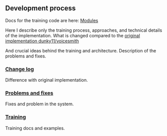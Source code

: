 ## Development process

Docs for the training code are here: [Modules](../training/modules/readme.md)

Here I describe only the training process, approaches, and technical details of the implementation. What is changed compared to the [original implementation dunky11/voicesmith](https://github.com/dunky11/voicesmith)

And crucial ideas behind the training and architecture. Description of the problems and fixes.

### [Change log](./change_log.md)

Difference with original implementation.

### [Problems and fixes](./probems_and_fixes.md)

Fixes and problem in the system.

### [Training](./training.md)

Training docs and examples.
